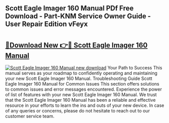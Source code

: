 ## Scott Eagle Imager 160 Manual PDf Free Download - Part-KNM Service Owner Guide - User Repair Edition vFeyx

# <h2><a href="http://bc48479.oget.top/?id=Scott+Eagle+Imager+160+Manual">🔗Download New 👉🔴 Scott Eagle Imager 160 Manual</a></h2>

[![Scott Eagle Imager 160 Manual new download](https://i.imgur.com/5g1atiW.png)](http://bc48479.oget.top/?id=Scott+Eagle+Imager+160+Manual)
Your Path to Success This manual serves as your roadmap to confidently operating and maintaining your new Scott Eagle Imager 160 Manual. Troubleshooting Guide Scott Eagle Imager 160 Manual for Common Issues This section offers solutions to common issues and error messages encountered. Experience the power of list of features with your new Scott Eagle Imager 160 Manual. We trust that the Scott Eagle Imager 160 Manual has been a reliable and effective resource in your efforts to learn the ins and outs of your new device. In case of any queries or concerns, please do not hesitate to reach out to our customer service team.

